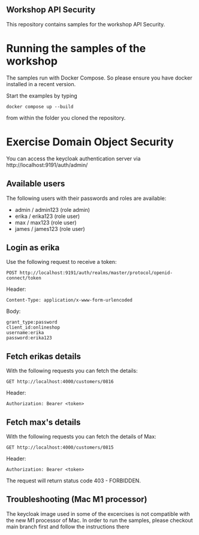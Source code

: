 ## Workshop API Security

This repository contains samples for the workshop API Security.

# Running the samples of the workshop

The samples run with Docker Compose.
So please ensure you have docker installed in a recent version.

Start the examples by typing

```
docker compose up --build
```

from within the folder you cloned the repository.

# Exercise Domain Object Security

You can access the keycloak authentication server via http://localhost:9191/auth/admin/

## Available users

The following users with their passwords and roles are available:

* admin / admin123 (role admin)
* erika / erika123 (role user)
* max / max123 (role user)
* james / james123 (role user)

## Login as erika

Use the following request to receive a token:
```
POST http://localhost:9191/auth/realms/master/protocol/openid-connect/token
```
Header:
```
Content-Type: application/x-www-form-urlencoded
```
Body:
```
grant_type:password
client_id:onlineshop
username:erika
password:erika123
```

## Fetch erikas details

With the following requests you can fetch the details:
```
GET http://localhost:4000/customers/0816
```
Header:
```
Authorization: Bearer <token>
```

## Fetch max's details

With the following requests you can fetch the details of Max:
```
GET http://localhost:4000/customers/0815
```
Header:
```
Authorization: Bearer <token>
```

The request will return status code 403 - FORBIDDEN.

## Troubleshooting (Mac M1 processor)

The keycloak image used in some of the excercises
is not compatible with the new M1 processor of Mac.
In order to run the samples, please checkout main branch first
and follow the instructions there
